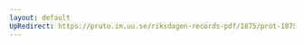 ```yaml
---
layout: default
UpRedirect: https://pruto.im.uu.se/riksdagen-records-pdf/1875/prot-1875--ak--044/prot-1875--ak--044_045.pdf
---
```

